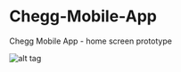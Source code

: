 Chegg-Mobile-App
================

Chegg Mobile App - home screen prototype


![alt tag](CheggMobileApp.gif)